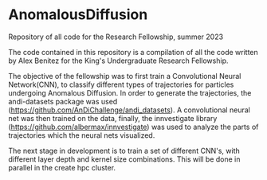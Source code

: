 # AnomalousDiffusion
Repository of all code for the Research Fellowship, summer 2023

The code contained in this repository is a compilation of all the code written by Alex Benitez for the King's Undergraduate Research Fellowship.

The objective of the fellowship was to first train a Convolutional Neural Network(CNN), to classify different types of trajectories for particles undergoing Anomalous Diffusion. In order to generate the trajectories, the andi-datasets package was used (https://github.com/AnDiChallenge/andi_datasets). A convolutional neural net was then trained on the data, finally, the innvestigate library (https://github.com/albermax/innvestigate)
was used to analyze the parts of trajectories which the neural nets visualized.

The next stage in development is to train a set of different CNN's, with different layer depth and kernel size combinations. This will be done in parallel in the create hpc cluster.
